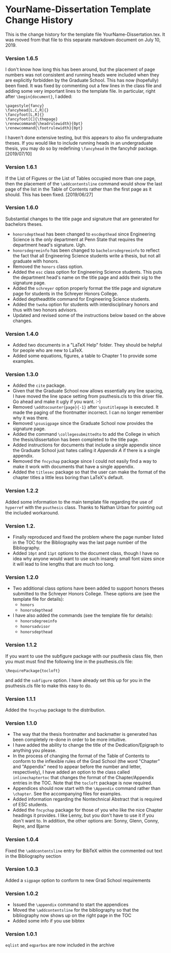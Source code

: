 # YourName-Dissertation Template Change History
This is the change history for the template file YourName-Dissertation.tex. It was moved from that file to this separate markdown document on July 10, 2019.

### Version 1.6.5
I don't know how long this has been around, but the placement of page numbers was not consistent and running heads were included when they are explicitly forbidden by the Graduate School. This has now (hopefully) been fixed. It was fixed by commenting out a few lines in the class file and adding some very important lines to the template file. In particular, right after `\begin{document}`, I added:

	\pagestyle{fancy}
	\fancyhead[L,C,R]{}
	\fancyfoot[L,R]{}
	\fancyfoot[C]{\thepage}
	\renewcommand{\headrulewidth}{0pt}
	\renewcommand{\footrulewidth}{0pt}

I haven't done extensive testing, but this appears to also fix undergraduate theses. If you would like to include running heads in an undergraduate thesis, you may do so by redefining `\fancyhead` in the fancyhdr package. [2019/07/10]

### Version 1.6.1
If the List of Figures or the List of Tables occupied more than one page, then the placement of the `\addcontentsline` command would show the last page of the list in the Table of Contents rather than the first page as it should. This has been fixed. [2019/06/27]

### Version 1.6.0
Substantial changes to the title page and signature that are generated for bachelors theses.

* `honorsdepthead` has been changed to `escdepthead` since Engineering Science is the only department at Penn State that requires the department head's signature. Ugh.
* `honorsdegreeinfo` has been changed to `bachelorsdegreeinfo` to reflect the fact that all Engineering Science students write a thesis, but not all graduate with honors.
* Removed the `honors` class option.
* Added the `esc` class option for Engineering Science students. This puts the department head's name on the title page and adds their sig to the signature page.
* Added the `schreyer` option properly format the title page and signature page for students in the Schreyer Honors College.
* Added deptheadtitle command for Engineering Science students.
* Added the `twoha` option for students with interdisciplinary honors and thus with two honors advisors.
* Updated and revised some of the instructions below based on the above changes.

### Version 1.4.0
* Added two documents in a "LaTeX Help" folder. They should be helpful for people who are new to LaTeX.
* Added some equations, figures, a table to Chapter 1 to provide some examples.

### Version 1.3.0
* Added the `cite` package.
* Given that the Graduate School now allows essentially any line spacing, I have moved the line space setting from psuthesis.cls to this driver file. Go ahead and make it ugly if you want. :-)
* Removed `\addtocounter{page}{-1}` after `\psutitlepage` is executed. It made the paging of the frontmatter incorrect. I can no longer remember why it was there.
* Removed `\psusigpage` since the Graduate School now provides the signature page.
* Added the command `\collegesubmittedto` to add the College in which the thesis/dissertation has been completed to the title page.
* Added instructions for documents that include a single appendix since the Graduate School just hates calling it *Appendix A* if there is a single appendix.
* Removed the `fncychap` package since I could not easily find a way to make it work with documents that have a single appendix.
* Added the `titlesec` package so that the user can make the format of the chapter titles a little less boring than LaTeX's default.

### Version 1.2.2
Added some information to the main template file regarding the use of `hyperref` with the `psuthesis` class. Thanks to Nathan Urban for pointing out the included workaround.

### Version 1.2.
* Finally reproduced and fixed the problem where the page number listed in the TOC for the Bibliography was the last page number of the Bibliography.
* Added `10pt` and `11pt` options to the document class, though I have no idea why anyone would want to use such insanely small font sizes since it will lead to line lengths that are much too long.

### Version 1.2.0
* Two additional class options have been added to support honors theses submitted to the Schreyer Honors College. These options are (see the template file for details):
	- `honors`
	- `honorsdepthead`
* I have also added the commands (see the template file for details):
	- `honorsdegreeinfo`
	- `honorsadvisor`
	- `honorsdepthead`

### Version 1.1.2
If you want to use the subfigure package with our psuthesis class file, then you must must find the following line in the psuthesis.cls file:

	\RequirePackage{tocloft}

and add the `subfigure` option. I have already set this up for you in the psuthesis.cls file to make this easy to do.

### Version 1.1.1
Added the `fncychap` package to the distribution.

### Version 1.1.0	
* The way that the thesis frontmatter and backmatter is generated has been completely re-done in order to be more intuitive.
* I have added the ability to change the title of the Dedication/Epigraph to anything you please.
* In the process of changing the format of the Table of Contents to conform to the inflexible rules of the Grad School (the word "Chapter" and "Appendix" need to appear before the number and letter, respectively), I have added an option to the class called `inlinechaptertoc` that changes the format of the Chapter/Appendix entries in the TOC. Note that the `tocloft` package is now required.
* Appendices should now start with the `\Appendix` command rather than `\chapter`. See the accompanying files for examples.
* Added information regarding the Nontechnical Abstract that is required of ESC students.
* Added the `fncychap` package for those of you who like the nice Chapter headings it provides. I like Lenny, but you don't have to use it if you don't want to. In addition, the other options are: Sonny, Glenn, Conny, Rejne, and Bjarne

### Version 1.0.4
Fixed the `\addcontentsline` entry for BibTeX within the commented out text in the Bibliography section

### Version 1.0.3
Added a `sigpage` option to conform to new Grad School requirements

### Version 1.0.2
* Issued the `\appendix` command to start the appendices
* Moved the `\addcontentsline` for the bibliography so that the bibliography now shows up on the right page in the TOC
* Added some info if you use bibtex

### Version 1.0.1
`eqlist` and `eqparbox` are now included in the archive